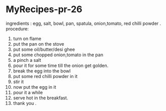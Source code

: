 # MyRecipes-pr-26
ingredients : egg, salt, bowl, pan, spatula, onion,tomato, red chilli powder .
procedure:
1. turn on flame
2. put the pan on the stove
3. put some oil/butter/desi ghee
4. put some chopped onion,tomato in the pan 
5. a pinch a salt
6. pour it for some time till the onion get golden.
7. break the egg into the bowl
8. put some red chilli powder in it 
9. stir it
10. now put the egg in  it  
11. pour it a while
12. serve hot in the breakfast.
13. thank you .  
